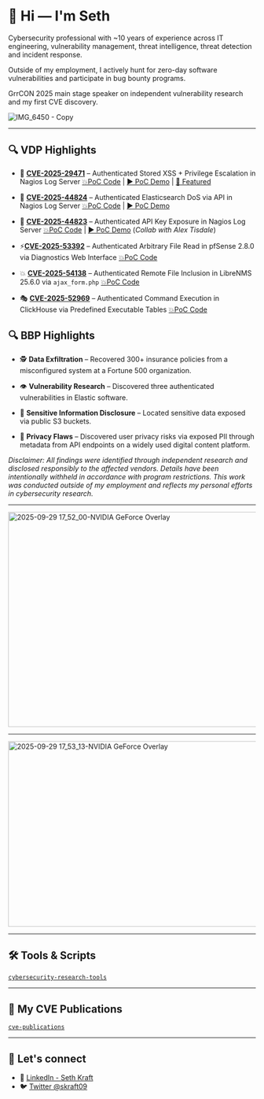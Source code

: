 # 👋 Hi — I'm Seth

Cybersecurity professional with ~10 years of experience across IT engineering, vulnerability management, threat intelligence, threat detection and incident response. 

Outside of my employment, I actively hunt for zero-day software vulnerabilities and participate in bug bounty programs. 

GrrCON 2025 main stage speaker on independent vulnerability research and my first CVE discovery.

![IMG_6450 - Copy](https://github.com/user-attachments/assets/a6a184db-49f4-41d8-9cbf-049c2f1707d5)

---

## 🔍 VDP Highlights

- 🎯 [**CVE-2025-29471**](https://nvd.nist.gov/vuln/detail/CVE-2025-29471) – Authenticated Stored XSS + Privilege Escalation in Nagios Log Server  [💥PoC Code](https://github.com/skraft9/CVE-2025-29471) | [▶️ PoC Demo](https://www.youtube.com/watch?v=MvJuIkdTSQg&ab_channel=SethKraft) | [📰 Featured](https://www.helpnetsecurity.com/2025/04/15/critical-flaws-fixed-in-nagios-log-server/)

- 🧨 [**CVE-2025-44824**](https://nvd.nist.gov/vuln/detail/CVE-2025-44824) – Authenticated Elasticsearch DoS via API in Nagios Log Server [💥PoC Code](https://github.com/skraft9/nagios-log-server-dos) | [▶️ PoC Demo](https://www.youtube.com/watch?v=YPK0-b9GeV8&ab_channel=SethKraft)

- 🔑 [**CVE-2025-44823**](https://nvd.nist.gov/vuln/detail/CVE-2025-44823) – Authenticated API Key Exposure in Nagios Log Server [💥PoC Code](https://www.exploit-db.com/exploits/52177) | [▶️ PoC Demo](https://www.youtube.com/watch?v=amYMuK3YSM8&ab_channel=SethKraft) (*Collab with Alex Tisdale*)

- ⚡[**CVE-2025-53392**](https://nvd.nist.gov/vuln/detail/CVE-2025-53392) – Authenticated Arbitrary File Read in pfSense 2.8.0 via Diagnostics Web Interface [💥PoC Code](https://github.com/skraft9/pfsense-security-research)

- 💥 [**CVE-2025-54138**](https://nvd.nist.gov/vuln/detail/CVE-2025-54138) – Authenticated Remote File Inclusion in LibreNMS 25.6.0 via `ajax_form.php` [💥PoC Code](https://github.com/skraft9/librenms-security-research)

- 🎭 [**CVE-2025-52969**](https://nvd.nist.gov/vuln/detail/CVE-2025-52969) – Authenticated Command Execution in ClickHouse via Predefined Executable Tables [💥PoC Code](https://github.com/skraft9/clickhouse-security-research)

## 🔍 BBP Highlights

- 🕵️ **Data Exfiltration** – Recovered 300+ insurance policies from a misconfigured system at a Fortune 500 organization.

- 👁️ **Vulnerability Research** – Discovered three authenticated vulnerabilities in Elastic software.

- 📂 **Sensitive Information Disclosure** – Located sensitive data exposed via public S3 buckets.

- 🧾 **Privacy Flaws** – Discovered user privacy risks via exposed PII through metadata from API endpoints on a widely used digital content platform.

_Disclaimer: All findings were identified through independent research and disclosed responsibly to the affected vendors. Details have been intentionally withheld in accordance with program restrictions. This work was conducted outside of my employment and reflects my personal efforts in cybersecurity research._

---

<img width="959" height="437" alt="2025-09-29 17_52_00-NVIDIA GeForce Overlay" src="https://github.com/user-attachments/assets/42b1e6af-f10b-4972-82ab-5efc7d3aa804" />

---

<img width="924" height="377" alt="2025-09-29 17_53_13-NVIDIA GeForce Overlay" src="https://github.com/user-attachments/assets/f590223b-5e40-4bc0-b9a6-38e44cb4a9ad" />

---

## 🛠 Tools & Scripts

[`cybersecurity-research-tools`](https://github.com/skraft9/cybersecurity-research-tools)

---

## 📜 My CVE Publications

[`cve-publications`](https://github.com/skraft9/cve-publications)

---

## 🤝 Let's connect

- 🔗 [LinkedIn - Seth Kraft](https://linkedin.com/in/sethkraft)
- 🐦 [Twitter @skraft09](https://x.com/skraft09)
